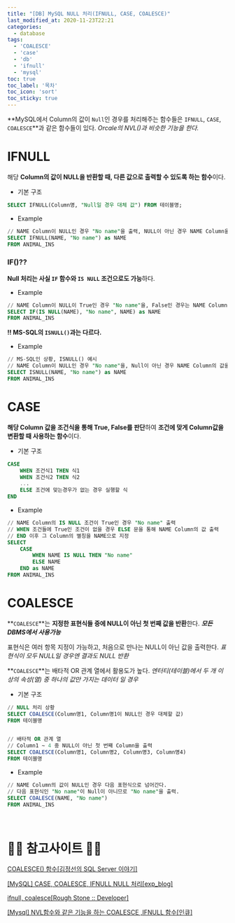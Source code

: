```yaml
---
title: "[DB] MySQL NULL 처리(IFNULL, CASE, COALESCE)"
last_modified_at: 2020-11-23T22:21
categories: 
  - database
tags: 
  - 'COALESCE' 
  - 'case' 
  - 'db' 
  - 'ifnull' 
  - 'mysql'
toc: true
toc_label: '목차'
toc_icon: 'sort'
toc_sticky: true
---
```

**MySQL에서 Column의 값이 `Null`인 경우를 처리해주는 함수들은 `IFNULL`, `CASE`, `COALESCE`**과 같은 함수들이 있다.
_Orcale의 NVL()과 비슷한 기능을 한다._


# IFNULL

해당 **Column의 값이 NULL을 반환할 때, 다른 값으로 출력할 수 있도록 하는 함수**이다. 


- 기본 구조
```sql
SELECT IFNULL(Column명, "Null일 경우 대체 값") FROM 테이블명; 
```

- Example

```sql
// NAME Column이 NULL인 경우 "No name"을 출력, NULL이 아닌 경우 NAME Column을 출력
SELECT IFNULL(NAME, "No name") as NAME
FROM ANIMAL_INS
```

### IF()??

**Null 처리는 사실 `IF` 함수와 `IS NULL` 조건으로도 가능**하다.

- Example

```sql
// NAME Column이 NULL이 True인 경우 "No name"을, False인 경우는 NAME Column을 출력
SELECT IF(IS NULL(NAME), "No name", NAME) as NAME
FROM ANIMAL_INS
```

**!! MS-SQL의 `ISNULL()`과는 다르다.**

- Example
```sql
// MS-SQL인 상황, ISNULL() 예시
// NAME Column이 NULL인 경우 "No name"을, Null이 아닌 경우 NAME Column의 값을 출력
SELECT ISNULL(NAME, "No name") as NAME
FROM ANIMAL_INS
```
# CASE

**해당 Column 값을 조건식을 통해 True, False를 판단**하여 **조건에 맞게 Column값을 변환할 때 사용하는 함수**이다.


- 기본 구조
```sql
CASE 
    WHEN 조건식1 THEN 식1
    WHEN 조건식2 THEN 식2
    ...
    ELSE 조건에 맞는경우가 없는 경우 실행할 식
END
```

- Example

```sql
// NAME Column의 IS NULL 조건이 True인 경우 "No name" 출력
// WHEN 조건들에 True인 조건이 없을 경우 ELSE 문을 통해 NAME Column의 값 출력
// END 이후 그 Column의 별칭을 NAME으로 지정
SELECT 
    CASE
        WHEN NAME IS NULL THEN "No name"
        ELSE NAME
    END as NAME
FROM ANIMAL_INS
```


# COALESCE

**`COALESCE`**는 **지정한 표현식들 중에 NULL이 아닌 첫 번째 값을 반환**한다.
_**모든 DBMS에서 사용가능**_

표현식은 여러 항목 지정이 가능하고, 처음으로 만나는 NULL이 아닌 값을 출력한다.
_표현식이 모두 NULL일 경우엔 결과도 NULL 반환_

**`COALESCE`**는 배타적 OR 관계 열에서 활용도가 높다.
_엔터티(테이블)에서 두 개 이상의 속성(열) 중 하나의 값만 가지는 데이터 일 경우_

- 기본 구조
```sql
// NULL 처리 상황
SELECT COALESCE(Column명1, Column명1이 NULL인 경우 대체할 값)
FROM 테이블명


// 배타적 OR 관계 열
// Column1 ~ 4 중 NULL이 아닌 첫 번째 Column을 출력
SELECT COALESCE(Column명1, Column명2, Column명3, Column명4)
FROM 테이블명
```
- Example
```sql
// NAME Column의 값이 NULL인 경우 다음 표현식으로 넘어간다.
// 다음 표현식인 "No name"이 Null이 아니므로 "No name"을 출력.
SELECT COALESCE(NAME, "No name")
FROM ANIMAL_INS
```


<br>

# 🙆‍♂️ 참고사이트 🙇‍♂️

[COALESCE() 함수[김정선의 SQL Server 이야기]](https://m.blog.naver.com/PostView.nhn?blogId=visualdb&logNo=220362387072&proxyReferer=https:%2F%2Fwww.google.com%2F)

[[MySQL] CASE, COALESCE, IFNULL NULL 처리[exp_blog]](https://syujisu.tistory.com/173)

[ifnull, coalesce[Rough Stone :: Developer]](https://aterilio.tistory.com/45)

[[Mysql] NVL함수와 같은 기능을 하는 COALESCE ,IFNULL 함수[인큐]](http://blog.naver.com/PostView.nhn?blogId=software705&logNo=221315867526)

[]()

[]()